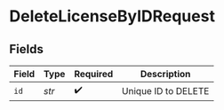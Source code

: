 # DeleteLicenseByIDRequest


## Fields

| Field               | Type                | Required            | Description         |
| ------------------- | ------------------- | ------------------- | ------------------- |
| `id`                | *str*               | :heavy_check_mark:  | Unique ID to DELETE |